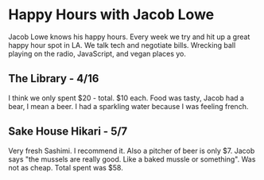 # Happy Hours with Jacob Lowe

Jacob Lowe knows his happy hours. Every week we try and hit up a great happy hour spot in LA. We talk tech and negotiate bills. Wrecking ball playing on the radio, JavaScript, and vegan places yo.

## The Library -  4/16

I think we only spent $20 - total. $10 each. Food was tasty, Jacob had a bear, I mean a beer. I had a sparkling water because I was feeling french.

## Sake House Hikari - 5/7

Very fresh Sashimi. I recommend it. Also a pitcher of beer is only $7. Jacob says "the mussels are really good. Like a baked mussle or something". Was not as cheap. Total spent was $58.


